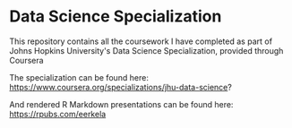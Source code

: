 # Data Science Specialization
This repository contains all the coursework I have completed as part of Johns Hopkins University's Data Science Specialization, provided through Coursera

The specialization can be found here:  
https://www.coursera.org/specializations/jhu-data-science?

And rendered R Markdown presentations can be found here:  
https://rpubs.com/eerkela

